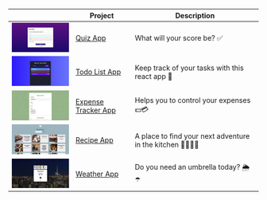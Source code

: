 |  | Project | Description |
| ---          |     ---    |          --- |
| <a href="https://andressabertolini.github.io/react-short-projects/quiz-app"><img src="quiz-app/thumbnail.png" width="200"/></a> | <a href="https://andressabertolini.github.io/react-short-projects/quiz-app" target="_blank">Quiz App</a> | What will your score be? ✅ |
| <a href="https://andressabertolini.github.io/react-short-projects/todo-list-app"><img src="todo-list-app/thumbnail.png" width="200"/></a> | <a href="https://andressabertolini.github.io/react-short-projects/todo-list-app" target="_blank">Todo List App</a> | Keep track of your tasks with this react app 📝 |
| <a href="https://andressabertolini.github.io/react-short-projects/expense-tracker-app/"><img src="expense-tracker-app/thumbnail.png" width="200"/></a>| <a href="https://andressabertolini.github.io/react-short-projects/expense-tracker-app/" target="_blank">Expense Tracker App</a> | Helps you to control your expenses 💵💳 |
| <a href="https://andressabertolini.github.io/react-short-projects/recipe-app/"><img src="recipe-app/thumbnail.png" width="200"/></a> | <a href="https://andressabertolini.github.io/react-short-projects/recipe-app/" target="_blank">Recipe App</a> | A place to find your next adventure in the kitchen 👩🏼‍🍳🍳 |
| <a href="https://andressabertolini.github.io/react-short-projects/weather-app/"><img src="weather-app/thumbnail.png" width="200"/></a>| <a href="https://andressabertolini.github.io/react-short-projects/weather-app/" target="_blank">Weather App</a> | Do you need an umbrella today? 🌦☂️ |